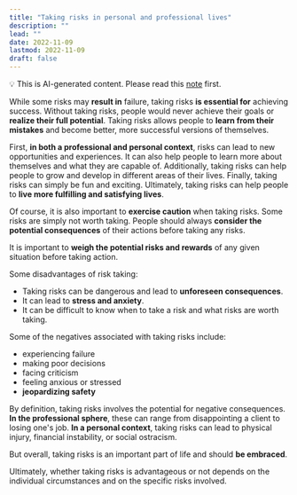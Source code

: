 ```yaml
---
title: "Taking risks in personal and professional lives"
description: ""
lead: ""
date: 2022-11-09
lastmod: 2022-11-09
draft: false
---
```


💡 This is AI-generated content. Please read this [note](../ai.md) first.

While some risks may **result in** failure, taking risks **is essential for** achieving success. Without taking risks, people would never achieve their goals or **realize their full potential**. Taking risks allows people to **learn from their mistakes** and become better, more successful versions of themselves.

First, **in both a professional and personal context**, risks can lead to new opportunities and experiences. It can also help people to learn more about themselves and what they are capable of. Additionally, taking risks can help people to grow and develop in different areas of their lives. Finally, taking risks can simply be fun and exciting. Ultimately, taking risks can help people to **live more fulfilling and satisfying lives**.

Of course, it is also important to **exercise caution** when taking risks. Some risks are simply not worth taking. People should always **consider the potential consequences** of their actions before taking any risks.

It is important to **weigh the potential risks and rewards** of any given situation before taking action.

Some disadvantages of risk taking:

- Taking risks can be dangerous and lead to **unforeseen consequences**.
- It can lead to **stress and anxiety**.
- It can be difficult to know when to take a risk and what risks are worth taking.

Some of the negatives associated with taking risks include:

- experiencing failure
- making poor decisions
- facing criticism
- feeling anxious or stressed
- **jeopardizing safety**

By definition, taking risks involves the potential for negative consequences. **In the professional sphere**, these can range from disappointing a client to losing one's job. **In a personal context**, taking risks can lead to physical injury, financial instability, or social ostracism.

But overall, taking risks is an important part of life and should **be embraced**.

Ultimately, whether taking risks is advantageous or not depends on the individual circumstances and on the specific risks involved.
